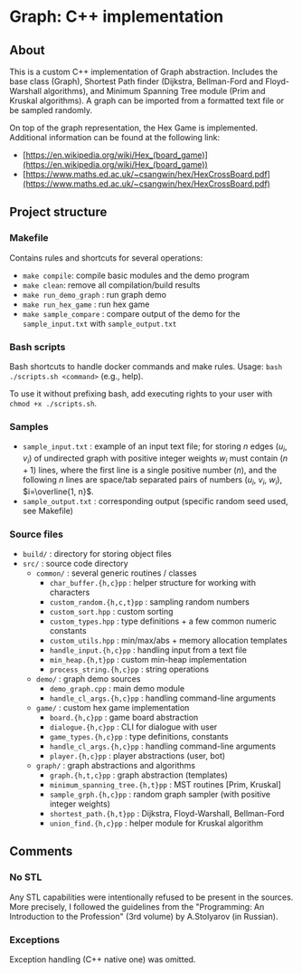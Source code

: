 # Graph: C++ implementation

## About

This is a custom C++ implementation of Graph abstraction. Includes the base
class (Graph), Shortest Path finder (Dijkstra, Bellman-Ford and Floyd-Warshall algorithms),
and Minimum Spanning Tree module (Prim and Kruskal algorithms). A graph can be imported
from a formatted text file or be sampled randomly.

On top of the graph representation, the Hex Game is implemented. Additional information can be found at the following link:
- [https://en.wikipedia.org/wiki/Hex_(board_game)](https://en.wikipedia.org/wiki/Hex_(board_game))
- [https://www.maths.ed.ac.uk/~csangwin/hex/HexCrossBoard.pdf](https://www.maths.ed.ac.uk/~csangwin/hex/HexCrossBoard.pdf)

## Project structure

### Makefile

Contains rules and shortcuts for several operations:

- ```make compile```: compile basic modules and the demo program
- ```make clean```: remove all compilation/build results
- ```make run_demo_graph``` : run graph demo
- ```make run_hex_game``` : run hex game
- ```make sample_compare``` : compare output of the demo for the ```sample_input.txt``` with ```sample_output.txt```


### Bash scripts

Bash shortcuts to handle docker commands and make rules. Usage:
```bash ./scripts.sh <command>``` (e.g., help).

To use it without prefixing bash, add executing rights to your user with ```chmod +x ./scripts.sh```.

### Samples

- ```sample_input.txt``` : example of an input text file; for storing $n$ edges ($u_i$, $v_i$) of undirected graph with positive integer weights $w_i$ must contain ($n+1$) lines, where the first line is a single positive number ($n$), and the following $n$ lines are space/tab separated pairs of numbers ($u_i$, $v_i$, $w_i$), $i=\overline{1, n}$.
- ```sample_output.txt``` : corresponding output (specific random seed used, see Makefile)

### Source files

- ```build/``` : directory for storing object files
- ```src/``` : source code directory
    - ```common/``` : several generic routines / classes
        - ```char_buffer.{h,c}pp``` : helper structure for working with characters
        - ```custom_random.{h,c,t}pp``` : sampling random numbers
        - ```custom_sort.hpp``` : custom sorting
        - ```custom_types.hpp``` : type definitions + a few common numeric constants
        - ```custom_utils.hpp``` : min/max/abs + memory allocation templates
        - ```handle_input.{h,c}pp``` : handling input from a text file
        - ```min_heap.{h,t}pp``` : custom min-heap implementation
        - ```process_string.{h,c}pp``` : string operations
    - ```demo/``` : graph demo sources
        - ```demo_graph.cpp``` : main demo module
        - ```handle_cl_args.{h,c}pp``` : handling command-line arguments
    - ```game/``` : custom hex game implementation
        - ```board.{h,c}pp``` : game board abstraction
        - ```dialogue.{h,c}pp``` : CLI for dialogue with user
        - ```game_types.{h,c}pp``` : type definitions, constants
        - ```handle_cl_args.{h,c}pp``` : handling command-line arguments
        - ```player.{h,c}pp``` : player abstractions (user, bot)
    - ```graph/``` : graph abstractions and algorithms
        - ```graph.{h,t,c}pp``` : graph abstraction (templates)
        - ```minimum_spanning_tree.{h,t}pp``` : MST routines [Prim, Kruskal]
        - ```sample_grph.{h,c}pp``` : random graph sampler (with positive integer weights)
        - ```shortest_path.{h,t}pp``` : Dijkstra, Floyd-Warshall, Bellman-Ford
        - ```union_find.{h,c}pp``` : helper module for Kruskal algorithm
    
## Comments

### No STL

Any STL capabilities were intentionally refused to be present in the sources. More precisely, I followed the guidelines from the
"Programming: An Introduction to the Profession" (3rd volume) by A.Stolyarov (in Russian).

### Exceptions

Exception handling (C++ native one) was omitted.

